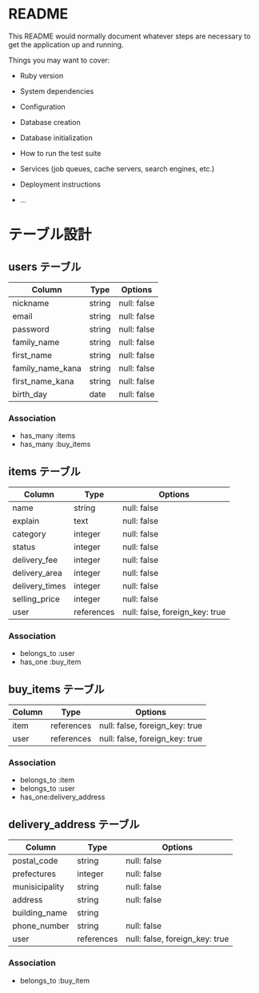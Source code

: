 # README

This README would normally document whatever steps are necessary to get the
application up and running.

Things you may want to cover:

* Ruby version

* System dependencies

* Configuration

* Database creation

* Database initialization

* How to run the test suite

* Services (job queues, cache servers, search engines, etc.)

* Deployment instructions

* ...


# テーブル設計

## users テーブル

| Column          | Type     | Options     |
| --------------- | ------   | ----------- |
| nickname        | string   | null: false |
| email           | string   | null: false |
| password        | string   | null: false |
| family_name     | string   | null: false |
| first_name      | string   | null: false |
| family_name_kana| string   | null: false |
| first_name_kana | string   | null: false |
| birth_day       | date     | null: false |

### Association

- has_many :items
- has_many :buy_items

## items テーブル

| Column         | Type       | Options                            |
| -------------- | ---------- | ---------------------------------- |
| name           | string     | null: false                        |
| explain        | text       | null: false                        |
| category       | integer    | null: false                        |
| status         | integer    | null: false                        |
| delivery_fee   | integer    | null: false                        |
| delivery_area  | integer    | null: false                        |
| delivery_times | integer    | null: false                        |
| selling_price  | integer    | null: false                        |
| user           | references | null: false, foreign_key: true     |


### Association

- belongs_to :user
- has_one :buy_item

## buy_items テーブル

| Column          | Type       | Options                        |
| --------------- | ---------- | ------------------------------ |
| item            | references | null: false, foreign_key: true |
| user            | references | null: false, foreign_key: true |

### Association

- belongs_to :item
- belongs_to :user
- has_one:delivery_address

## delivery_address テーブル

| Column               | Type       | Options                        |
| -------------------- | ---------- |------------------------------- |
| postal_code          | string     | null: false                    |
| prefectures          | integer    | null: false                    |
| munisicipality       | string     | null: false                    |
| address              | string     | null: false                    |
| building_name        | string     |                                |
| phone_number         | string     | null: false                    |
| user                 | references | null: false, foreign_key: true |


### Association

- belongs_to :buy_item


